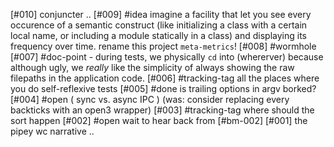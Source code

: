 [#010]       conjuncter ..
[#009] #idea imagine a facility that let you see every occurence of a
             semantic construct (like initializing a class with a certain
             local name, or including a module statically in a class) and
             displaying its frequency over time. rename this project
             `meta-metrics`!
[#008]       #wormhole
[#007]       #doc-point - during tests, we physically `cd` into (whererver)
               because although ugly, we *really* like the simplicity of
               always showing the raw filepaths in the application code.
[#006]       #tracking-tag all the places where you do self-reflexive tests
[#005]       #done is trailing options in argv borked?
[#004] #open ( sync vs. async IPC )
             (was: consider replacing every backticks with an open3 wrapper)
[#003]       #tracking-tag where should the sort happen
[#002] #open wait to hear back from [#bm-002]
[#001]       the pipey wc narrative ..
